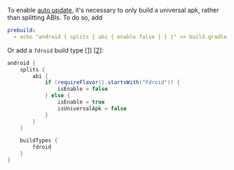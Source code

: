 To enable [auto update](https://f-droid.org/en/docs/Build_Metadata_Reference/#AutoUpdateMode), it's necessary to only build a universal apk, rather than splitting ABIs. To do so, add

```yaml
prebuild:
  - echo "android { splits { abi { enable false } } }" >> build.gradle
```

Or add a `fdroid` build type [[1]](https://github.com/SagerNet/SagerNet/commit/0e65f439c76db91adf2239008c6570f9695e5063) [[2]](https://github.com/SagerNet/SagerNet/commit/7dfdc7ff622c443406d22a688689483a491066ac):

```groovy
android {
    splits {
        abi {
            if (requireFlavor().startsWith("Fdroid")) {
                isEnable = false
            } else {
                isEnable = true
                isUniversalApk = false
            }
        }
    }

    buildTypes {
        fdroid
    }
}
```